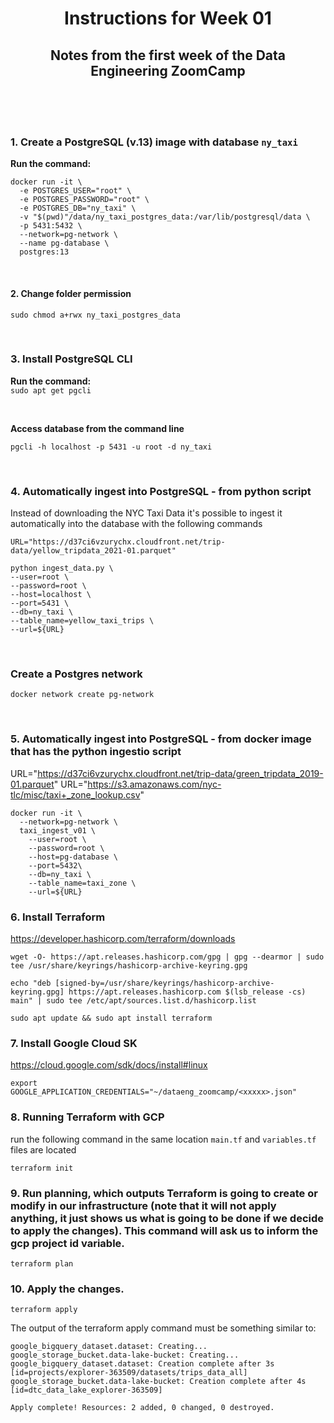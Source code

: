<h1 align="center"> Instructions for Week 01 </h1>

<h2 align="center">Notes from the first week of the Data Engineering ZoomCamp</h2>

<br>
<br>
<br>

### 1. Create a PostgreSQL (v.13) image with database `ny_taxi`
<strong>Run the  command:</strong>
```
docker run -it \
  -e POSTGRES_USER="root" \
  -e POSTGRES_PASSWORD="root" \
  -e POSTGRES_DB="ny_taxi" \
  -v "$(pwd)"/data/ny_taxi_postgres_data:/var/lib/postgresql/data \
  -p 5431:5432 \
  --network=pg-network \
  --name pg-database \
  postgres:13
```

<br>

#### 2. Change folder permission
`sudo chmod a+rwx ny_taxi_postgres_data`

<br>

### 3. Install PostgreSQL CLI
<strong>Run the  command:</strong>
<br>
`sudo apt get pgcli`

<br>

<strong>Access database from the command line</strong>

`pgcli -h localhost -p 5431 -u root -d ny_taxi`

<br>

### 4. Automatically ingest into PostgreSQL - from python script
Instead of downloading the NYC Taxi Data it's possible to ingest it automatically into the database with the following commands

```
URL="https://d37ci6vzurychx.cloudfront.net/trip-data/yellow_tripdata_2021-01.parquet" 

python ingest_data.py \
--user=root \
--password=root \
--host=localhost \
--port=5431 \
--db=ny_taxi \
--table_name=yellow_taxi_trips \
--url=${URL}
```

<br>

### Create a Postgres network
`docker network create pg-network`

<br>

### 5. Automatically ingest into PostgreSQL - from docker image that has the python ingestio script

URL="https://d37ci6vzurychx.cloudfront.net/trip-data/green_tripdata_2019-01.parquet"
URL="https://s3.amazonaws.com/nyc-tlc/misc/taxi+_zone_lookup.csv"
```
docker run -it \
  --network=pg-network \
  taxi_ingest_v01 \
    --user=root \
    --password=root \
    --host=pg-database \
    --port=5432\
    --db=ny_taxi \
    --table_name=taxi_zone \
    --url=${URL}
```

### 6. Install Terraform
https://developer.hashicorp.com/terraform/downloads
```
wget -O- https://apt.releases.hashicorp.com/gpg | gpg --dearmor | sudo tee /usr/share/keyrings/hashicorp-archive-keyring.gpg

echo "deb [signed-by=/usr/share/keyrings/hashicorp-archive-keyring.gpg] https://apt.releases.hashicorp.com $(lsb_release -cs) main" | sudo tee /etc/apt/sources.list.d/hashicorp.list

sudo apt update && sudo apt install terraform
```

### 7. Install Google Cloud SK
https://cloud.google.com/sdk/docs/install#linux
```
export GOOGLE_APPLICATION_CREDENTIALS="~/dataeng_zoomcamp/<xxxxx>.json"
```

### 8. Running Terraform with GCP
run the following command in the same location `main.tf` and `variables.tf` files are located
```
terraform init
```

### 9. Run planning, which outputs Terraform is going to create or modify in our infrastructure (note that it will not apply anything, it just shows us what is going to be done if we decide to apply the changes). This command will ask us to inform the gcp project id variable.
```
terraform plan
```

### 10. Apply the changes.
```
terraform apply
```
The output of the terraform apply command must be something similar to:
```
google_bigquery_dataset.dataset: Creating...
google_storage_bucket.data-lake-bucket: Creating...
google_bigquery_dataset.dataset: Creation complete after 3s [id=projects/explorer-363509/datasets/trips_data_all]
google_storage_bucket.data-lake-bucket: Creation complete after 4s [id=dtc_data_lake_explorer-363509]

Apply complete! Resources: 2 added, 0 changed, 0 destroyed.
```